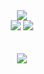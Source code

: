 <div align="center">
<img src="https://img.shields.io/badge/Vue.js-4FC08D?style=flat&logo=Vue.js&logoColor=white">
<br />
<img src="https://img.shields.io/badge/flask-000000?style=flat&logo=flask&logoColor=white">
<img src="https://img.shields.io/badge/FastAPI-009688?style=flat&logo=FastAPI&logoColor=white">
</div>
<br />
<br />
<div align="center">
<img src="https://github-readme-stats.vercel.app/api?username=ParkDyel&show_icons=true&theme=highcontrast">
</div>
